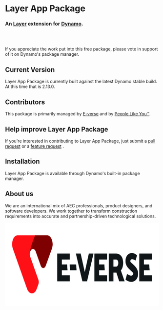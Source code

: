 # Layer App Package

<h3 align="left">An <a href="https://layer.team/" target="_blank">Layer</a> extension for <a href="http://dynamobim.org/" target="_blank">Dynamo</a>.</h3>
<br/>

<br/>

If you appreciate the work put into this free package, please vote in support of it on Dynamo's package manager. 

## Current Version
Layer App Package is currently built against the latest Dynamo stable build. At this time that is 2.13.0.

## Contributors
This package is primarily managed by [E-verse](https://www.e-verse.co/) and by [People Like You™](https://github.com/EverseDevelopment/Dynamo.Layer.Package/pulse).

## Help improve Layer App Package
If you're interested in contributing to Layer App Package, just submit a [pull request](https://github.com/EverseDevelopment/Dynamo.Layer.Package/pulls) or a [feature request](https://github.com/EverseDevelopment/Dynamo.Layer.Package/issues) .

## Installation
Layer App Package is available through Dynamo's built-in package manager.

## About us ##

We are an international mix of AEC professionals, product designers, and software developers. We work together to transform construction requirements into accurate and partnership-driven technological solutions.

<p align="center" width="100%">
    <a href="https://www.e-verse.com/">
    <img src="https://github.com/EverseDevelopment/DynaForge/blob/main/Assets/e-verse_logo_no%20slogan.jpg" width="732" height="271" align="center">
    </a>
</p>

